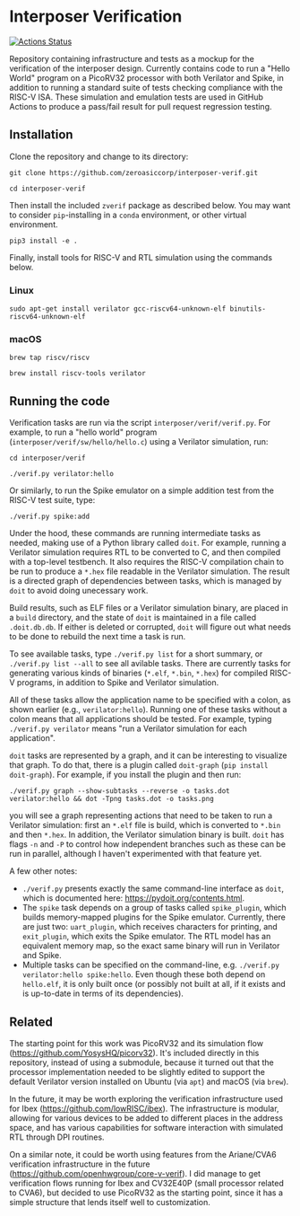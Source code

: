 # Interposer Verification

[![Actions Status](https://github.com/zeroasiccorp/interposer-verif/actions/workflows/regression.yml/badge.svg)](https://github.com/zeroasiccorp/interposer-verif/actions)

Repository containing infrastructure and tests as a mockup for the verification of the interposer design.  Currently contains code to run a "Hello World" program on a PicoRV32 processor with both Verilator and Spike, in addition to running a standard suite of tests checking compliance with the RISC-V ISA.  These simulation and emulation tests are used in GitHub Actions to produce a pass/fail result for pull request regression testing.

## Installation

Clone the repository and change to its directory:

```shell
git clone https://github.com/zeroasiccorp/interposer-verif.git
```

```shell
cd interposer-verif
```

Then install the included `zverif` package as described below.  You may want to consider `pip`-installing in a `conda` environment, or other virtual environment.

```shell
pip3 install -e .
```

Finally, install tools for RISC-V and RTL simulation using the commands below.

### Linux

```shell
sudo apt-get install verilator gcc-riscv64-unknown-elf binutils-riscv64-unknown-elf
```

### macOS

```shell
brew tap riscv/riscv
```

```shell
brew install riscv-tools verilator
```

## Running the code

Verification tasks are run via the script `interposer/verif/verif.py`.  For example, to run a "hello world" program (`interposer/verif/sw/hello/hello.c`) using a Verilator simulation, run:

```shell
cd interposer/verif
```

```shell
./verif.py verilator:hello
```

Or similarly, to run the Spike emulator on a simple addition test from the RISC-V test suite, type:

```shell
./verif.py spike:add
```

Under the hood, these commands are running intermediate tasks as needed, making use of a Python library called `doit`.  For example, running a Verilator simulation requires RTL to be converted to C, and then compiled with a top-level testbench.  It also requires the RISC-V compilation chain to be run to produce a `*.hex` file readable in the Verilator simulation.  The result is a directed graph of dependencies between tasks, which is managed by `doit` to avoid doing unecessary work.

Build results, such as ELF files or a Verilator simulation binary, are placed in a `build` directory, and the state of `doit` is maintained in a file called `.doit.db.db`.  If either is deleted or corrupted, `doit` will figure out what needs to be done to rebuild the next time a task is run.

To see available tasks, type `./verif.py list` for a short summary, or `./verif.py list --all` to see all avilable tasks.  There are currently tasks for generating various kinds of binaries (`*.elf`, `*.bin`, `*.hex`) for compiled RISC-V programs, in addition to Spike and Verilator simulation.

All of these tasks allow the application name to be specified with a colon, as shown earlier (e.g., `verilator:hello`).  Running one of these tasks without a colon means that all applications should be tested.  For example, typing `./verif.py verilator` means "run a Verilator simulation for each application".

`doit` tasks are represented by a graph, and it can be interesting to visualize that graph.  To do that, there is a plugin called `doit-graph` (`pip install doit-graph`).  For example, if you install the plugin and then run:

```shell
./verif.py graph --show-subtasks --reverse -o tasks.dot verilator:hello && dot -Tpng tasks.dot -o tasks.png
```

you will see a graph representing actions that need to be taken to run a Verilator simulation: first an `*.elf` file is build, which is converted to `*.bin` and then `*.hex`.  In addition, the Verilator simulation binary is built.  `doit` has flags `-n` and `-P` to control how independent branches such as these can be run in parallel, although I haven't experimented with that feature yet.

A few other notes:
* `./verif.py` presents exactly the same command-line interface as `doit`, which is documented here: https://pydoit.org/contents.html.
* The `spike` task depends on a group of tasks called `spike_plugin`, which builds memory-mapped plugins for the Spike emulator.  Currently, there are just two: `uart_plugin`, which receives characters for printing, and `exit_plugin`, which exits the Spike emulator.  The RTL model has an equivalent memory map, so the exact same binary will run in Verilator and Spike.
* Multiple tasks can be specified on the command-line, e.g. `./verif.py verilator:hello spike:hello`.  Even though these both depend on `hello.elf`, it is only built once (or possibly not built at all, if it exists and is up-to-date in terms of its dependencies).

## Related

The starting point for this work was PicoRV32 and its simulation flow (https://github.com/YosysHQ/picorv32).  It's included directly in this repository, instead of using a submodule, because it turned out that the processor implementation needed to be slightly edited to support the default Verilator version installed on Ubuntu (via `apt`) and macOS (via `brew`).

In the future, it may be worth exploring the verification infrastructure used for Ibex (https://github.com/lowRISC/ibex).  The infrastructure is modular, allowing for various devices to be added to different places in the address space, and has various capabilities for software interaction with simulated RTL through DPI routines.

On a similar note, it could be worth using features from the Ariane/CVA6 verification infrastructure in the future (https://github.com/openhwgroup/core-v-verif).  I did manage to get verification flows running for Ibex and CV32E40P (small processor related to CVA6), but decided to use PicoRV32 as the starting point, since it has a simple structure that lends itself well to customization.
